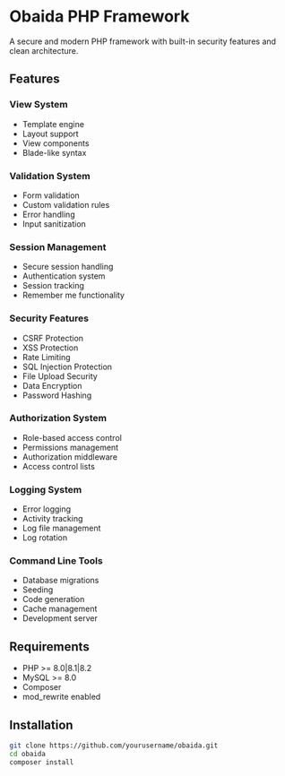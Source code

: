 # Obaida PHP Framework

A secure and modern PHP framework with built-in security features and clean architecture.

## Features

### View System
- Template engine
- Layout support
- View components
- Blade-like syntax

### Validation System
- Form validation
- Custom validation rules
- Error handling
- Input sanitization

### Session Management
- Secure session handling
- Authentication system
- Session tracking
- Remember me functionality

### Security Features
- CSRF Protection
- XSS Protection
- Rate Limiting
- SQL Injection Protection
- File Upload Security
- Data Encryption
- Password Hashing

### Authorization System
- Role-based access control
- Permissions management
- Authorization middleware
- Access control lists

### Logging System
- Error logging
- Activity tracking
- Log file management
- Log rotation

### Command Line Tools
- Database migrations
- Seeding
- Code generation
- Cache management
- Development server

## Requirements
- PHP >= 8.0|8.1|8.2
- MySQL >= 8.0
- Composer
- mod_rewrite enabled

## Installation

```bash
git clone https://github.com/yourusername/obaida.git
cd obaida
composer install
```